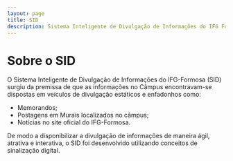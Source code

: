 ```yaml
---
layout: page
title: SID
description: Sistema Inteligente de Divulgação de Informações do IFG Formosa
---
```


# Sobre o SID

O Sistema Inteligente de Divulgação de Informações do IFG-Formosa (SID) surgiu da
premissa de que as informações no Câmpus encontravam-se dispostas em veículos
de divulgação estáticos e enfadonhos como:

* Memorandos;
* Postagens em Murais localizados no câmpus;
* Notícias no site oficial do IFG-Formosa.

De modo a disponibilizar a divulgação de informações de maneira ágil, atrativa
e interativa, o SID foi desenvolvido utilizando conceitos de
sinalização digital.




<!-- {% for post in paginator.posts %}
<div class="post-preview">
    <a href="{{ post.url | prepend: site.baseurl }}">
        <h2 class="post-title">            {{ post.title }}
        </h2>
        {% if post.subtitle %}
        <h3 class="post-subtitle">
            {{ post.subtitle }}
        </h3>
        {% endif %}
    </a>
    <p class="post-meta" style="margin-bottom:5px">Posted by {{ post.author }} on {{ post.date | date: "%B %-d, %Y" }}</p>
	<div class="notepad-index-post-tags" style="">
		{% for tag in post.tags %}<a href="{{ site.baseurl }}/search/index.html#{{ tag | cgi_encode }}" title="Other posts from the {{ tag | capitalize }} tag">{{ tag | capitalize }}</a>{% unless forloop.last %}&nbsp;{% endunless %}{% endfor %}
	</div>
</div>
<hr>
{% endfor %} -->

<!-- Pager -->
<!-- {% if paginator.total_pages > 1 %}
<ul class="pager">
    {% if paginator.previous_page %}
    <li class="previous">
        <a href="{{ paginator.previous_page_path | prepend: site.baseurl | replace: '//', '/' }}">&larr; Newer Posts</a>
    </li>
    {% endif %}
    {% if paginator.next_page %}
    <li class="next">
        <a href="{{ paginator.next_page_path | prepend: site.baseurl | replace: '//', '/' }}">Older Posts &rarr;</a>
    </li>
    {% endif %}
</ul>
{% endif %}
 -->
